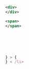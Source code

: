 ---
---














``` xml
<div>
</div>

<span>
</span>
```


>
>



``` xml

```



``` xml

```






>
>





``` xml

```



``` xml

```




``` xml

```



``` js
} > {
} < /li>
```










